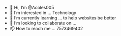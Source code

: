 - 👋 Hi, I’m @Acoles005
- 👀 I’m interested in ... Technology
- 🌱 I’m currently learning ... to help websites be better
- 💞️ I’m looking to collaborate on ...
- 📫 How to reach me ... 7573469402

<!---
Acoles005/Acoles005 is a ✨ special ✨ repository because its `README.md` (this file) appears on your GitHub profile.
You can click the Preview link to take a look at your changes.
--->
